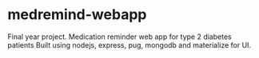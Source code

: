 # medremind-webapp
Final year project. Medication reminder web app for type 2 diabetes patients 
Built using nodejs, express, pug, mongodb and materialize for UI.
